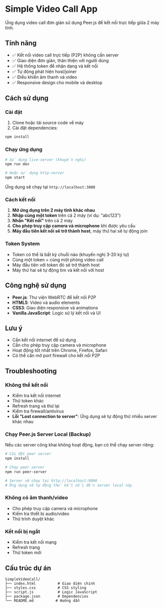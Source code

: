 # Simple Video Call App

Ứng dụng video call đơn giản sử dụng Peer.js để kết nối trực tiếp giữa 2 máy tính.

## Tính năng

- ✅ Kết nối video call trực tiếp (P2P) không cần server
- ✅ Giao diện đơn giản, thân thiện với người dùng
- ✅ Hệ thống token để nhận dạng và kết nối
- ✅ Tự động phát hiện host/joiner
- ✅ Điều khiển âm thanh và video
- ✅ Responsive design cho mobile và desktop

## Cách sử dụng

### Cài đặt

1. Clone hoặc tải source code về máy
2. Cài đặt dependencies:

```bash
npm install
```

### Chạy ứng dụng

```bash
# Sử dụng live-server (khuyến nghị)
npm run dev

# Hoặc sử dụng http-server
npm start
```

Ứng dụng sẽ chạy tại `http://localhost:3000`

### Cách kết nối

1. **Mở ứng dụng trên 2 máy tính khác nhau**
2. **Nhập cùng một token** trên cả 2 máy (ví dụ: "abc123")
3. **Nhấn "Kết nối"** trên cả 2 máy
4. **Cho phép truy cập camera và microphone** khi được yêu cầu
5. **Máy đầu tiên kết nối sẽ trở thành host**, máy thứ hai sẽ tự động join

### Token System

- Token có thể là bất kỳ chuỗi nào (khuyến nghị 3-20 ký tự)
- Cùng một token = cùng một phòng video call
- Máy đầu tiên với token đó sẽ trở thành host
- Máy thứ hai sẽ tự động tìm và kết nối với host

## Công nghệ sử dụng

- **Peer.js**: Thư viện WebRTC để kết nối P2P
- **HTML5**: Video và audio elements
- **CSS3**: Giao diện responsive và animations
- **Vanilla JavaScript**: Logic xử lý kết nối và UI

## Lưu ý

- Cần kết nối internet để sử dụng
- Cần cho phép truy cập camera và microphone
- Hoạt động tốt nhất trên Chrome, Firefox, Safari
- Có thể cần mở port firewall cho kết nối P2P

## Troubleshooting

### Không thể kết nối

- Kiểm tra kết nối internet
- Thử token khác
- Refresh trang và thử lại
- Kiểm tra firewall/antivirus
- **Lỗi "Lost connection to server"**: Ứng dụng sẽ tự động thử nhiều server khác nhau

### Chạy Peer.js Server Local (Backup)

Nếu các server công khai không hoạt động, bạn có thể chạy server riêng:

```bash
# Cài đặt peer server
npm install

# Chạy peer server
npm run peer-server

# Server sẽ chạy tại http://localhost:9000
# Ứng dụng sẽ tự động thử kết nối đến server local này
```

### Không có âm thanh/video

- Cho phép truy cập camera và microphone
- Kiểm tra thiết bị audio/video
- Thử trình duyệt khác

### Kết nối bị ngắt

- Kiểm tra kết nối mạng
- Refresh trang
- Thử token mới

## Cấu trúc dự án

```
SimpleVideoCall/
├── index.html          # Giao diện chính
├── styles.css          # CSS styling
├── script.js           # Logic JavaScript
├── package.json        # Dependencies
└── README.md          # Hướng dẫn
```
